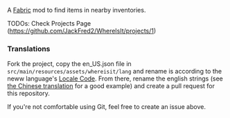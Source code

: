 A [Fabric](https://fabricmc.net/) mod to find items in nearby inventories.

TODOs: Check Projects Page (https://github.com/JackFred2/WhereIsIt/projects/1)

### Translations

Fork the project, copy the en_US.json file in `src/main/resources/assets/whereisit/lang` and rename is according to the neww language's [Locale Code](https://minecraft.gamepedia.com/Language#Available_languages). From there, rename the english strings (see [the Chinese translation](https://github.com/JackFred2/WhereIsIt/blob/master/src/main/resources/assets/whereisit/lang/zh_cn.json) for a good example) and create a pull request for this repository.

If you're not comfortable using Git, feel free to create an issue above.
